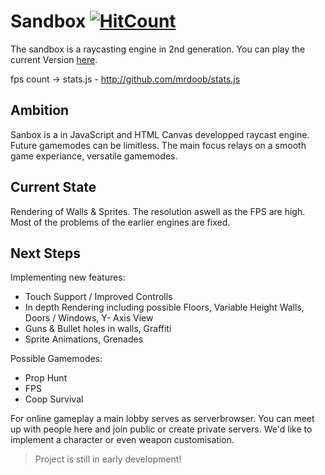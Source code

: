 # Sandbox [![HitCount](http://hits.dwyl.io/Nichtgian/sandbox.svg)](http://hits.dwyl.io/Nichtgian/sandbox)
The sandbox is a raycasting engine in 2nd generation.
You can play the current Version [here](https://nichtgian.github.io/sandbox/).

fps count -> stats.js - http://github.com/mrdoob/stats.js

## Ambition
Sanbox is a in JavaScript and HTML Canvas developped raycast engine.
Future gamemodes can be limitless. The main focus relays on a smooth game experiance,
versatile gamemodes. 

## Current State
Rendering of Walls & Sprites. The resolution aswell as the FPS are high.
Most of the problems of the earlier engines are fixed.

## Next Steps
Implementing new features: 

- Touch Support / Improved Controlls
- In depth Rendering including possible Floors, Variable Height Walls, Doors / Windows, Y- Axis View
- Guns & Bullet holes in walls, Graffiti
- Sprite Animations, Grenades

Possible Gamemodes:

- Prop Hunt
- FPS
- Coop Survival

For online gameplay a main lobby serves as serverbrowser. You can meet up with people here and join
public or create private servers. We'd like to implement a character or even weapon customisation. 

> Project is still in early development!